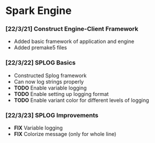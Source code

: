 # Spark Engine

### [22/3/21] Construct Engine-Client Framework
* Added basic framework of application and engine
* Added premake5 files

### [22/3/22] SPLOG Basics
* Constructed Splog framework  
* Can now log strings properly  
* **TODO** Enable variable logging  
* **TODO** Enable setting up logging format  
* **TODO** Enable variant color for different levels of logging

### [22/3/23] SPLOG Improvements
* **FIX** Variable logging
* **FIX** Colorize message (only for whole line)
